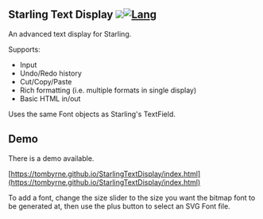 ## Starling Text Display ![](https://travis-ci.org/TomByrne/StarlingTextDisplay.svg?branch=master)[![Lang](https://img.shields.io/badge/language-haxe-orange.svg?style=flat-square&colorB=EA8220)](http://haxe.org)
An advanced text display for Starling.

Supports:

- Input
- Undo/Redo history
- Cut/Copy/Paste
- Rich formatting (i.e. multiple formats in single display)
- Basic HTML in/out

Uses the same Font objects as Starling's TextField.


Demo
-----
There is a demo available.

[https://tombyrne.github.io/StarlingTextDisplay/index.html](https://tombyrne.github.io/StarlingTextDisplay/index.html)

To add a font, change the size slider to the size you want the bitmap font
to be generated at, then use the plus button to select an SVG Font file.